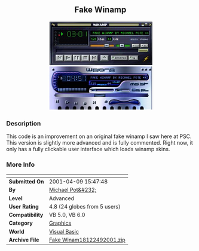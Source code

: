 ﻿<div align="center">

## Fake Winamp

<img src="PIC200149950295723.jpg">
</div>

### Description

This code is an improvement on an original fake winamp I saw here at PSC. This version is slightly more advanced and is fully commented. Right now, it only has a fully clickable user interface which loads winamp skins.
 
### More Info
 


<span>             |<span>
---                |---
**Submitted On**   |2001-04-09 15:47:48
**By**             |[Michael Pot&\#232;](https://github.com/Planet-Source-Code/PSCIndex/blob/master/ByAuthor/michael-pot-232.md)
**Level**          |Advanced
**User Rating**    |4.8 (24 globes from 5 users)
**Compatibility**  |VB 5\.0, VB 6\.0
**Category**       |[Graphics](https://github.com/Planet-Source-Code/PSCIndex/blob/master/ByCategory/graphics__1-46.md)
**World**          |[Visual Basic](https://github.com/Planet-Source-Code/PSCIndex/blob/master/ByWorld/visual-basic.md)
**Archive File**   |[Fake Winam18122492001\.zip](https://github.com/Planet-Source-Code/michael-pot-232-fake-winamp__1-22247/archive/master.zip)









